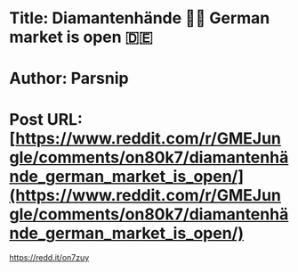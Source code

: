 # Title: Diamantenhände 💎👐 German market is open 🇩🇪
# Author: Parsnip
# Post URL: [https://www.reddit.com/r/GMEJungle/comments/on80k7/diamantenhände_german_market_is_open/](https://www.reddit.com/r/GMEJungle/comments/on80k7/diamantenhände_german_market_is_open/)


https://redd.it/on7zuy